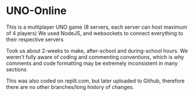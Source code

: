 # UNO-Online
This is a multiplayer UNO game (8 servers, each server can host maximum of 4 players)
We used NodeJS, and websockets to connect everything to their respective servers

Took us about 2-weeks to make, after-school and during-school hours.
We weren't fully aware of coding and commenting conventions, which is why comments and code formatting may be extremely inconsistent in many sections

This was also coded on replit.com, but later uploaded to Github, therefore there are no other branches/long history of changes.
